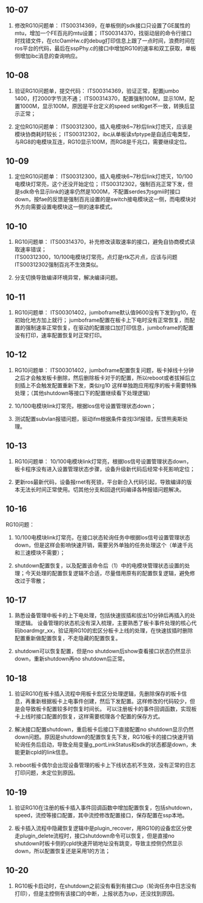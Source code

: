 
## 10-07

1. 修改RG10问题单：
    ITS00314369，在单板侧的sdk接口只设置了GE属性的mtu，增加一个FE百兆的mtu设置；
    ITS00314370，找驱动层的命令行接口时找错文件，在ctcOamHw.c的debug打印信息上跟了一点时间，浪费时间在ros平台的代码，最后在sspPhy.c的接口中增加RG10的速率和双工获取，单板侧增加ibc消息的查询响应。


## 10-08


1. 验证RG10问题单，提交代码：
    ITS00314369，验证正常，配置jumbo 1400，打2000字节流不通；
    ITS00314370，配置强制100M，显示10M，配置1000M，显示100M，原因是平台定义的speed set和get不一致，转换后显示正常；

2. 定位RG10问题单：
    ITS00312300，插入电模块6~7秒后link灯熄灭，应该是模块协商耗时较长；
    ITS00312302，ibc从单板读sfptype是自适应电类型，与RG8的电模块互连，RG10显示100M，而RG8是千兆口，需要继续定位。

## 10-09

1. 定位RG10问题单：
    ITS00312300，插入电模块6~7秒后link灯熄灭，10/100电模块灯常亮，这个还没开始定位；
    ITS00312302，强制百兆正常下发，但是sdk命令显示link的速率仍然是1000M，不配置serdes为sgmii时接口down，按fae的反馈是强制百兆设置的是switch接电模块这一侧，而电模块对外方向需要设置电模块这一侧的速率模式。


## 10-10

1. RG10问题单：
    ITS00314370，补充修改读取速率的接口，避免自协商模式读取速率错误；  
    ITS00312300，10/100电模块灯常亮，点灯是rtk芯片点，应该与问题ITS00312302强制百兆不生效类似。

2. 分支切换导致编译环境异常，解决编译问题。



## 10-11

1. RG10问题单：
    ITS00301402，jumboframe默认值9600没有下发到rg10，在初始化地方加上就行；
    jumboframe配置在板卡上下电时没有正常恢复，而配置的强制速率正常恢复，在驱动的配置接口加打印信息，jumboframe的配置没有打印，速率配置恢复时正常打印。



## 10-12

1. RG10问题单：
    ITS00301402，jumboframe配置恢复问题，板卡掉线十分钟之后才会触发板卡删除，然后删除板卡对于的配置，所以reboot或者拔掉后立刻插上不会触发配置重新下发，类似rg10 这样单独跑应用程序的板卡需要特殊处理；（其他shutdown等接口下的配置继续看下处理逻辑）

2. 10/100电模块link灯常亮，根据los信号设置管理状态down；

3. 测试配置subvlan报错问题，驱动ifm根据条件查找l3if报错，反馈熊奥斯处理。



## 10-13

1. RG10问题单：
    10/100电模块link灯常亮，根据los信号设置管理状态down，板卡程序没有进入设置管理状态步骤，设备升级新代码后经常卡死影响定位；

2. 更新ros最新代码，设备报rnet有死锁，平台新合入代码引起，导致编译的版本无法长时间正常使用。切其他分支和回退代码编译各种报错问题解决。


## 10-16

RG10问题：
1. 10/100电模块link灯常亮，在接口状态轮询任务中根据los信号设置管理状态down，但是这样会影响快速开销，需要另外单独的任务处理这个（单速千兆和三速模块不需要）；

2. shutdown配置恢复，以及配置该命令后（1）中的电模块管理状态设置的处理；今天处理的配置恢复逻辑不合适，尽量借用原有的配置恢复逻辑，避免修改过于零散；


## 10-17

1. 熟悉设备管理中板卡的上下电处理，包括快速拔插和拔出10分钟后再插入的处理逻辑。
    设备管理的状态机没有深入梳理，主要熟悉了板卡事件处理的核心代码boardmgr_xx，验证用RG10的宏区分板卡上线的处理，在快速拔插时删除配置重新做配置恢复，不走隐藏的配置恢复。

2. shutdown可以恢复配置，但是no shutdown后show查看接口状态仍然显示down，重新shutdown再no shutdown后正常。


## 10-18

1. 验证RG10在板卡插入流程中用板卡宏区分处理逻辑，先删除保存的板卡信息，再重新根据板卡上电事件创建，然后下发配置。这样修改的代码较少，但是会导致板卡配置较多时恢复时间长。
    可以注册板卡的事件回调函数，实现板卡上线时接口配置的恢复，这样需要梳理各个配置的保存方式。

2. 解决接口配置shutdown，重启板卡后接口下直接配置no shutdown显示仍然down问题。原因是shutdown的配置恢复先下发，RG10板卡的接口快速开销轮询任务后启动，导致全局变量g_portLinkStatus和sdk的状态都是down，未能更新cpld的link信息。

3. reboot板卡偶尔会出现设备管理的板卡上下线状态机不生效，没有正常的日志打印问题，未定位到原因。



## 10-19

1. 验证RG10在注册的板卡插入事件回调函数中增加配置恢复，包括shutdown，speed，流控等接口配置，其中流控修改配置接口，保存配置在ssp本地。

2. 板卡插入流程中隐藏恢复逻辑中是plugin_recover，用RG10的设备宏区分使走plugin_delete流程时，接口shutdown命令可以恢复，但是直接no shutdown时板卡侧的cpld快速开销地址没有跳变，导致主控侧仍然显示down，所以配置恢复还是采用1的方法；


## 10-20

1. RG10板卡启动时，在shutdown之前没有看到有接口up（轮询任务中日志没有打印），但是主控侧有该接口的中断，上报状态为up，还没找到原因。



